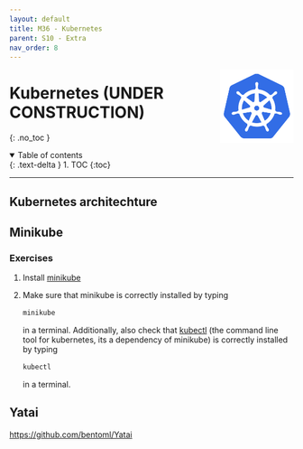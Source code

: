 ```yaml
---
layout: default
title: M36 - Kubernetes
parent: S10 - Extra
nav_order: 8
---
```


<img style="float: right;" src="../figures/icons/kubernetes.png" width="130"> 

# Kubernetes (UNDER CONSTRUCTION)
{: .no_toc }

<details open markdown="block">
  <summary>
    Table of contents
  </summary>
  {: .text-delta }
1. TOC
{:toc}
</details>

---


## Kubernetes architechture

## Minikube

### Exercises

1. Install [minikube](https://minikube.sigs.k8s.io/docs/start/)

2. Make sure that minikube is correctly installed by typing
   ```bash
   minikube
   ```
   in a terminal. Additionally, also check that [kubectl](https://kubernetes.io/docs/reference/kubectl/kubectl/) (the
   command line tool for kubernetes, its a dependency of minikube) is correctly installed by typing
   ```bash
   kubectl
   ```
   in a terminal.

## Yatai

https://github.com/bentoml/Yatai